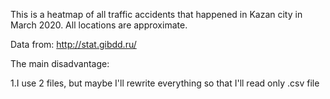 This is a heatmap of all traffic accidents that happened in Kazan city in March 2020. All locations are approximate.

Data from: http://stat.gibdd.ru/



The main disadvantage:

1.I use 2 files, but maybe I'll rewrite everything so that I'll read only .csv file
